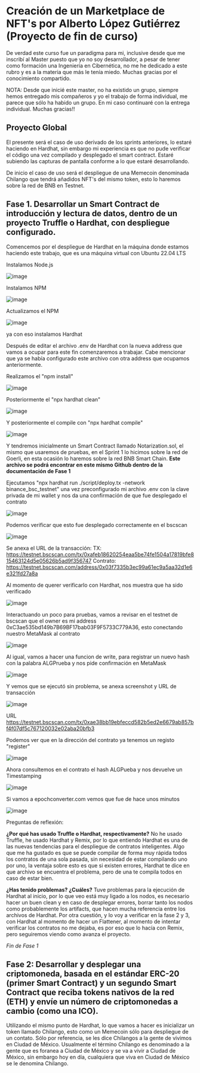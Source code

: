 # Creación de un Marketplace de NFT's por Alberto López Gutiérrez (Proyecto de fin de curso)

De verdad este curso fue un paradigma para mi, inclusive desde que me inscribí al Master puesto que yo no soy desarrollador, a pesar de tener como formación una Ingeniería en Cibernética, no me he dedicado a este rubro y es a la materia que más le tenía miedo. Muchas gracias por el conocimiento compartido.

NOTA: Desde que inicié este master, no ha existido un grupo, siempre hemos entregado mis compañeros y yo el trabajo de forma individual, me parece que sólo ha habido un grupo. En mi caso continuaré con la entrega individual. Muchas gracias!!

## Proyecto Global

El presente será el caso de uso derivado de los sprints anteriores, lo estaré haciendo en Hardhat, sin embargo mi experiencia es que no pude verificar el código una vez compilado y desplegado el smart contract. Estaré subiendo las capturas de pantalla conforme a lo que estaré desarrollando.

De inicio el caso de uso será el despliegue de una Memecoin denominada Chilango que tendrá añadidos NFT's del mismo token, esto lo haremos sobre la red de BNB en Testnet.

## Fase 1. Desarrollar un Smart Contract de introducción y lectura de datos, dentro de un proyecto Truffle o Hardhat, con despliegue configurado.

Comencemos por el despliegue de Hardhat en la máquina donde estamos haciendo este trabajo, que es una máquina virtual con Ubuntu 22.04 LTS

Instalamos Node.js

![image](https://github.com/alopez2003/SolidityProjectALG/assets/67942268/74b4e63e-4474-4262-90c9-c3bf39372d33)

Instalamos NPM

![image](https://github.com/alopez2003/SolidityProjectALG/assets/67942268/a2e9a0fd-54f5-4bf2-8b08-60ffe6a01804)

Actualizamos el NPM

![image](https://github.com/alopez2003/SolidityProjectALG/assets/67942268/bb7bba1e-3baf-4cd7-a30a-b55ee0bd8e7e)

ya con eso instalamos Hardhat

Después de editar el archivo .env de Hardhat con la nueva address que vamos a ocupar para este fin comenzaremos a trabajar. Cabe mencionar que ya se había configurado este archivo con otra address que ocupamos anteriormente.

Realizamos el "npm install"

![image](https://github.com/alopez2003/SolidityProjectALG/assets/67942268/b8e4e533-cde1-4220-9e62-54a4f4eab713)

Posteriormente el "npx hardhat clean"

![image](https://github.com/alopez2003/SolidityProjectALG/assets/67942268/a6788aec-02d6-4c7c-87fb-4e97ec1e16e4)

Y posteriormente el compile con "npx hardhat compile"

![image](https://github.com/alopez2003/SolidityProjectALG/assets/67942268/49c8c2ed-6357-4511-a7eb-c07b3a958c9c)



Y tendremos inicialmente un Smart Contract llamado Notarization.sol, el mismo que usaremos de pruebas, en el Sprint 1 lo hicimos sobre la red de Goerli, en esta ocasión lo haremos sobre la red BNB Smart Chain. **Este archivo se podrá encontrar en este mismo Github dentro de la documentación de Fase 1**

Ejecutamos "npx hardhat run ./script/deploy.tx -network binance_bsc_testnet" una vez preconfigurado mi archivo .env con la clave privada de mi wallet y nos da una confirmación de que fue desplegado el contrato

![image](https://github.com/alopez2003/SolidityProjectALG/assets/67942268/d5c18dd0-e600-4db1-a433-157517b2399f)

Podemos verificar que esto fue desplegado correctamente en el bscscan

![image](https://github.com/alopez2003/SolidityProjectALG/assets/67942268/d8fa9910-2dfb-4cf5-8f62-78dc05b4a0b3)

Se anexa el URL de la transacción:
TX: https://testnet.bscscan.com/tx/0xafeb18620254eaa5be74fe1504a17819bfe815463124d5e05626b5ad9f356747
Contrato: https://testnet.bscscan.com/address/0x03f7335b3ec99a61ec9a5aa32d1e6e321fd27a8a

Al momento de querer verificarlo con Hardhat, nos muestra que ha sido verificado

![image](https://github.com/alopez2003/SolidityProjectALG/assets/67942268/7cfdbb13-a4aa-47cd-899a-fa11e851088f)

Interactuando un poco para pruebas, vamos a revisar en el testnet de bscscan que el owner es mi address 0xC3ae535bd149b7B69BF17bab03F9F5733C779A36, esto conectando nuestro MetaMask al contrato

![image](https://github.com/alopez2003/SolidityProjectALG/assets/67942268/8b03b769-8047-4769-9888-1200bbb301f7)

Al igual, vamos a hacer una funcion de write, para registrar un nuevo hash con la palabra ALGPrueba y nos pide confirmación en MetaMask

![image](https://github.com/alopez2003/SolidityProjectALG/assets/67942268/bd0b5746-5d41-46c1-bd76-3164d9010724)

Y vemos que se ejecutó sin problema, se anexa screenshot y URL de transacción

![image](https://github.com/alopez2003/SolidityProjectALG/assets/67942268/a64f2acc-e6db-4703-ae2b-e423a87ecece)

URL
https://testnet.bscscan.com/tx/0xae38bb19ebfeccd582b5ed2e6679ab857bf4f07df5c767120032e02aba20bfb3

Podemos ver que en la dirección del contrato ya tenemos un registo "register"

![image](https://github.com/alopez2003/SolidityProjectALG/assets/67942268/2f982fe5-064d-4225-8d25-d6957644646c)

Ahora consultemos en el contrato el hash ALGPueba y nos devuelve un Timestamping

![image](https://github.com/alopez2003/SolidityProjectALG/assets/67942268/d2140655-9659-4a5c-aa73-0f05b39c754e)


Si vamos a epochconverter.com vemos que fue de hace unos minutos

![image](https://github.com/alopez2003/SolidityProjectALG/assets/67942268/0d167130-f6d7-4820-abbb-bfac4f574149)

Preguntas de reflexión:

**¿Por qué has usado Truffle o Hardhat, respectivamente?**
No he usado Truffle, he usado Hardhat y Remix, por lo que entiendo Hardhat es una de las nuevas tendencias para el despliegue de contratos inteligentes.
Algo que me ha gustado es que se puede compilar de forma muy rápida todos los contratos de una sola pasada, sin necesidad de estar compilando uno por uno, la ventaja sobre esto es que si existen errores, Hardhat te dice en que archivo se encuentra el problema, pero de una te compila todos en caso de estar bien.

**¿Has tenido problemas? ¿Cuáles?**
Tuve problemas para la ejecución de Hardhat al inicio, por lo que veo está muy ligado a los nodos, es necesario hacer un buen clean y en caso de desplegar errores, borrar tanto los nodos como probablemente los artifacts, que hacen mucha referencia entre los archivos de Hardhat.
Por otra cuestión, y lo voy a verificar en la fase 2 y 3, con Hardhat al momento de hacer un Flattener, al momento de intentar verificar los contratos no me dejaba, es por eso que lo hacía con Remix, pero seguiremos viendo como avanza el proyecto.


_Fin de Fase 1_

## Fase 2: Desarrollar y desplegar una criptomoneda, basada en el estándar ERC-20 (primer Smart Contract) y un segundo Smart Contract que reciba tokens nativos de la red (ETH) y envíe un número de criptomonedas a cambio (como una ICO). 

Utilizando el mismo punto de Hardhat, lo que vamos a hacer es inicializar un token llamado Chilango, esto como un Memecoin sólo para despliegue de un contato. Sólo por referencia, se les dice Chilangos a la gente de vivimos en Ciudad de México. Usualmente el término Chilango es denominado a la gente que es foranea a Ciudad de México y se va a vivir a Ciudad de México, sin embargo hoy en día, cualquiera que viva en Ciudad de México se le denomina Chilango.
































